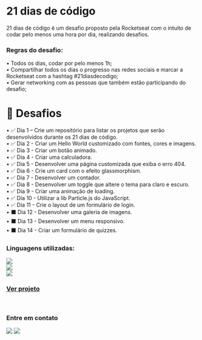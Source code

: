 <h1>21 dias de código</h1> 
<p>21 dias de código é um desafio proposto pela Rocketseat com o intuito de codar pelo menos uma hora por dia, realizando desafios.</p>
<h3>Regras do desafio: </h3>
• Todos os dias, codar por pelo menos 1h; <br>
• Compartilhar todos os dias o progresso nas redes sociais e marcar a Rocketseat com a hashtag #21diasdecodigo; <br>
• Gerar networking com as pessoas que também estão participando do desafio;

### <h1>🎯 Desafios</h1>

• ✅ Dia 1 – Crie um repositório para listar os projetos que serão desenvolvidos durante os 21 dias de código. <br>
• ✅ Dia 2 - Criar um Hello World customizado com fontes, cores e imagens. <br>
• ✅ Dia 3 - Criar um botão animado. <br>
• ✅ Dia 4 - Criar uma calculadora. <br>
• ✅ Dia 5 - Desenvolver uma página customizada que exiba o erro 404. <br>
• ✅ Dia 6 - Crie um card com o efeito glassmorphism. <br>
• ✅ Dia 7 - Desenvolver um contador. <br>
• ✅ Dia 8 - Desenvolver um toggle que altere o tema para claro e escuro. <br>
• ✅ Dia 9 - Criar uma animação de loading. <br>
• ✅ Dia 10 - Utilizar a lib Particle.js do JavaScript. <br>
• ✅ Dia 11 - Crie o layout de um formulário de login. <br>
• ⬛ Dia 12 - Desenvolver uma galeria de imagens. <br>
• ⬛ Dia 13 - Desenvolver um menu responsivo. <br>
• ⬛ Dia 14 - Criar um formulário de quizzes.

### Linguagens utilizadas:

<img src="https://img.shields.io/badge/HTML5-E34F26?style=for-the-badge&logo=html5&logoColor=white" /><br>
<img src="https://img.shields.io/badge/CSS3-1572B6?style=for-the-badge&logo=css3&logoColor=white" /><br>
<img src="https://img.shields.io/badge/JavaScript-F7DF1E?style=for-the-badge&logo=javascript&logoColor=black" />

### <a href="https://andersonrs080.github.io/21-Dias-de-Codigo/" target="_blank">Ver projeto </a>

<br>

### Entre em contato <br>

<a href="https://www.linkedin.com/in/anderson-r-souza" target="_blank"><img src="https://img.shields.io/badge/-LinkedIn-%230077B5?style=for-the-badge&logo=linkedin&logoColor=white" target="_blank"></a>
<a href = "mailto:anderson.rodriguesouz@gmail.com"><img src="https://img.shields.io/badge/-Gmail-%23333?style=for-the-badge&logo=gmail&logoColor=white" target="_blank"></a>
